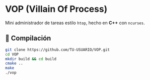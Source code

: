 # VOP (Villain Of Process)

Mini administrador de tareas estilo `htop`, hecho en **C++** con `ncurses`.

## 🚀 Compilación

```bash
git clone https://github.com/TU-USUARIO/VOP.git
cd VOP
mkdir build && cd build
cmake ..
make
./vop

